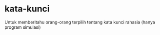 # kata-kunci
Untuk memberitahu orang-orang terpilih tentang kata kunci rahasia (hanya program simulasi)
